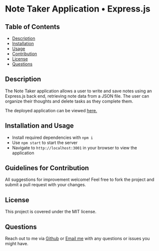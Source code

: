 # Note Taker Application • Express.js

## Table of Contents

- [Description](#description)
- [Installation](#installation)
- [Usage](#usage)
- [Contribution](#contribution)
- [License](#license)
- [Questions](#questions)

## Description

The Note Taker application allows a user to write and save notes using an Express.js back end, retrieving note data from a JSON file. The user can organize their thoughts and delete tasks as they complete them.

The deployed application can be viewed [here.](https://ancient-sierra-05873-0270739bbb20.herokuapp.com/)

## Installation and Usage

- Install required dependencies with `npm i`
- Use `npm start` to start the server
- Navigate to `http://localhost:3001` in your browser to view the application

## Guidelines for Contribution

All suggestions for improvement welcome! Feel free to fork the project and submit a pull request with your changes.

## License

This project is covered under the MIT license.

## Questions

Reach out to me via [Github](https://github.com/hollyniquette) or [Email me](mailto:hollyniquette@gmail.com) with any questions or issues you might have.
